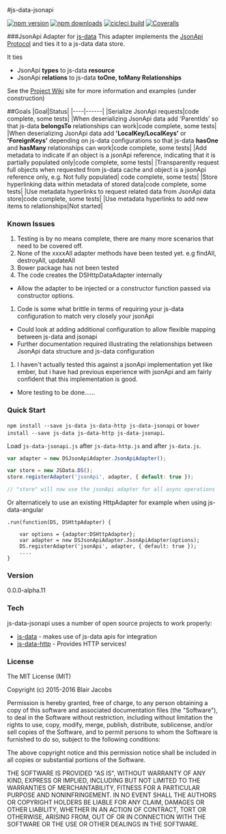 ﻿﻿#js-data-jsonapi

[![npm version][npm_v_badge]][npm_link]
[![npm downloads][npm_dwn_badge]][npm_link]
[![cicleci build][circleci_badge]][circleci_link]
[![Coveralls][coverage_badge]][coverage_link]

###JsonApi Adapter for [js-data](http://www.js-data.io) 
This adapter implements the [JsonApi Protocol](http://jsonapi.org/) and ties it to a js-data data store.

It ties 
- JsonApi **types** to js-data **resource**
- JsonApi **relations** to js-data **toOne, toMany Relationships**

See the [Project Wiki](https://github.com/BlairAllegroTech/js-data-jsonapi/wiki) site for more information and examples (under construction)


##Goals
|Goal|Status|
|----|------|
|Serialize JsonApi requests|code complete, some tests|
|When deserializing JsonApi data add 'ParentIds' so that js-data **belongsTo** relationships can work|code complete, some tests|
|When deserializing JsonApi data add **'LocalKey/LocalKeys'** or **'ForeignKeys'** depending on js-data configurations so that js-data **hasOne** and **hasMany** relationships can work|code complete, some tests|
|Add metadata to indicate if an object is a jsonApi reference, indicating that it is partially populated only|code complete, some tests|
|Transparently request full objects when requested from js-data cache and object is a jsonApi reference only, e.g. Not fully populated| code complete, some tests|
|Store hyperlinking data within metadata of stored data|code complete, some tests|
|Use metadata hyperlinks to request related data from JsonApi data store|code complete, some tests|
|Use metadata hyperlinks to add new items to relationships|Not started|

### Known Issues
1. Testing is by no means complete, there are many more scenarios that need to be covered off.
1. None of the xxxxAll adapter methods have been tested yet. e.g  findAll, destroyAll, updateAll
1. Bower package has not been tested
1. The code creates the DSHttpDataAdapter internally
- Allow the adapter to be injected or a constructor function passed via constructor options.
1. Code is some what brittle in terms of requiring your js-data configuration to match very closely your jsonApi
- Could look at adding additional configuration to allow flexible mapping between js-data and jsonapi
- Further documentation required illustrating the relationships between JsonApi data structure and js-data configuration
1. I haven't actually tested this against a jsonApi implementation yet like ember, but i have had previous experience with jsonApi and am fairly confident that this implementation is good.
- More testing to be done......


### Quick Start
`npm install --save js-data js-data-http js-data-jsonapi` or `bower install --save js-data js-data-http js-data-jsonapi`.

Load `js-data-jsonapi.js` after  `js-data-http.js` and after `js-data.js`.

```js
var adapter = new DSJsonApiAdapter.JsonApiAdapter();

var store = new JSData.DS();
store.registerAdapter('jsonApi', adapter, { default: true });

// "store" will now use the jsonApi adapter for all async operations
```

Or alternaticely to use an existing HttpAdapter for example when using js-data-angular
```
.run(function(DS, DSHttpAdapter) {
    
    var options = {adapter:DSHttpAdapter};
    var adapter = new DSJsonApiAdapter.JsonApiAdapter(options);
    DS.registerAdapter('jsonApi', adapter, { default: true });
    ....
}
```

### Version
0.0.0-alpha.11

### Tech

js-data-jsonapi uses a number of open source projects to work properly:

* [js-data](https://github.com/js-data/js-data) - makes use of js-data apis for integration
* [js-data-http](https://github.com/js-data/js-data-http) - Provides HTTP services!

### License

The MIT License (MIT)

Copyright (c) 2015-2016 Blair Jacobs

Permission is hereby granted, free of charge, to any person obtaining a copy
of this software and associated documentation files (the "Software"), to deal
in the Software without restriction, including without limitation the rights
to use, copy, modify, merge, publish, distribute, sublicense, and/or sell
copies of the Software, and to permit persons to whom the Software is
furnished to do so, subject to the following conditions:

The above copyright notice and this permission notice shall be included in all
copies or substantial portions of the Software.

THE SOFTWARE IS PROVIDED "AS IS", WITHOUT WARRANTY OF ANY KIND, EXPRESS OR
IMPLIED, INCLUDING BUT NOT LIMITED TO THE WARRANTIES OF MERCHANTABILITY,
FITNESS FOR A PARTICULAR PURPOSE AND NONINFRINGEMENT. IN NO EVENT SHALL THE
AUTHORS OR COPYRIGHT HOLDERS BE LIABLE FOR ANY CLAIM, DAMAGES OR OTHER
LIABILITY, WHETHER IN AN ACTION OF CONTRACT, TORT OR OTHERWISE, ARISING FROM,
OUT OF OR IN CONNECTION WITH THE SOFTWARE OR THE USE OR OTHER DEALINGS IN THE
SOFTWARE.

[npm_link]: https://www.npmjs.com/package/js-data-jsonapi
[npm_v_badge]: https://img.shields.io/npm/v/js-data-jsonapi.svg
[npm_dwn_badge]: https://img.shields.io/npm/dm/js-data-jsonapi.svg
[circleci_link]: https://circleci.com/gh/BlairAllegroTech/js-data-jsonapi/tree/master
[circleci_badge]: https://circleci.com/gh/BlairAllegroTech/js-data-jsonapi.svg?style=shield
[coverage_badge]: https://coveralls.io/repos/github/BlairAllegroTech/js-data-jsonapi/badge.svg?branch=js-data-jsonapi
[coverage_link]: https://coveralls.io/github/BlairAllegroTech/js-data-jsonapi?branch=js-data-jsonapi
